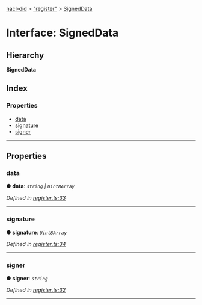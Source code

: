 [nacl-did](../README.md) > ["register"](../modules/_register_.md) > [SignedData](../interfaces/_register_.signeddata.md)

# Interface: SignedData

## Hierarchy

**SignedData**

## Index

### Properties

* [data](_register_.signeddata.md#data)
* [signature](_register_.signeddata.md#signature)
* [signer](_register_.signeddata.md#signer)

---

## Properties

<a id="data"></a>

###  data

**● data**: *`string` | `Uint8Array`*

*Defined in [register.ts:33](https://github.com/uport-project/nacl-did/blob/89cb74c/src/register.ts#L33)*

___
<a id="signature"></a>

###  signature

**● signature**: *`Uint8Array`*

*Defined in [register.ts:34](https://github.com/uport-project/nacl-did/blob/89cb74c/src/register.ts#L34)*

___
<a id="signer"></a>

###  signer

**● signer**: *`string`*

*Defined in [register.ts:32](https://github.com/uport-project/nacl-did/blob/89cb74c/src/register.ts#L32)*

___

